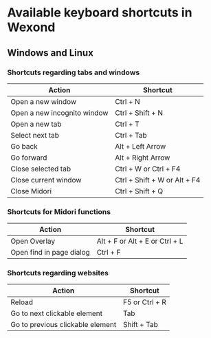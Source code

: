 # Available keyboard shortcuts in Wexond

## Windows and Linux

### Shortcuts regarding tabs and windows

| Action                      | Shortcut                     |
| --------------------------- | ---------------------------- |
| Open a new window           | Ctrl + N                     |
| Open a new incognito window | Ctrl + Shift + N             |
| Open a new tab              | Ctrl + T                     |
| Select next tab             | Ctrl + Tab                   |
| Go back                     | Alt + Left Arrow             |
| Go forward                  | Alt + Right Arrow            |
| Close selected tab          | Ctrl + W or Ctrl + F4        |
| Close current window        | Ctrl + Shift + W or Alt + F4 |
| Close Midori                | Ctrl + Shift + Q             |

### Shortcuts for Midori functions

| Action                   | Shortcut                       |
| ------------------------ | ------------------------------ |
| Open Overlay             | Alt + F or Alt + E or Ctrl + L |
| Open find in page dialog | Ctrl + F                       |

### Shortcuts regarding websites

| Action                           | Shortcut       |
| -------------------------------- | -------------- |
| Reload                           | F5 or Ctrl + R |
| Go to next clickable element     | Tab            |
| Go to previous clickable element | Shift + Tab    |
